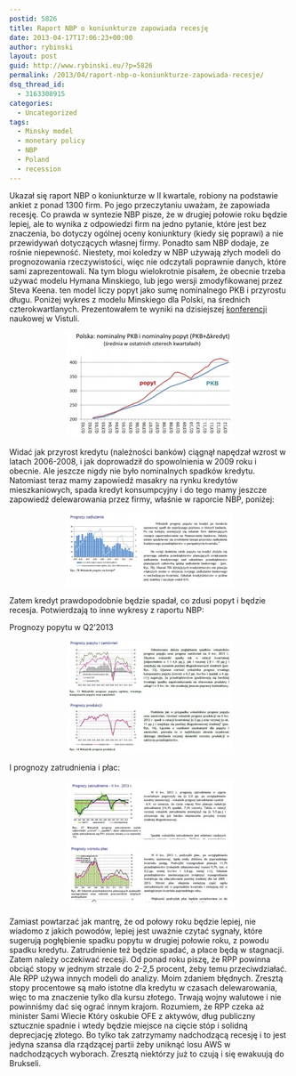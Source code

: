 ```yaml
---
postid: 5826
title: Raport NBP o koniunkturze zapowiada recesję
date: 2013-04-17T17:06:23+00:00
author: rybinski
layout: post
guid: http://www.rybinski.eu/?p=5826
permalink: /2013/04/raport-nbp-o-koniunkturze-zapowiada-recesje/
dsq_thread_id:
  - 3163308915
categories:
  - Uncategorized
tags:
  - Minsky model
  - monetary policy
  - NBP
  - Poland
  - recession
---
```

Ukazał się raport NBP o koniunkturze w II kwartale, robiony na podstawie ankiet z ponad 1300 firm. Po jego przeczytaniu uważam, że zapowiada recesję. Co prawda w syntezie NBP pisze, że w drugiej połowie roku będzie lepiej, ale to wynika z odpowiedzi firm na jedno pytanie, które jest bez znaczenia, bo dotyczy ogólnej oceny koniunktury (kiedy się poprawi) a nie przewidywań dotyczących własnej firmy. Ponadto sam NBP dodaje, ze rośnie niepewność. Niestety, moi koledzy w NBP używają złych modeli do prognozowania rzeczywistości, więc nie odczytali poprawnie danych, które sami zaprezentowali. Na tym blogu wielokrotnie pisałem, że obecnie trzeba używać modelu Hymana Minskiego, lub jego wersji zmodyfikowanej przez Steva Keena. ten model liczy popyt jako sumę nominalnego PKB i przyrostu długu. Poniżej wykres z modelu Minskiego dla Polski, na średnich czterokwartlanych. Prezentowałem te wyniki na dzisiejszej [konferencji](http://www.vistula.edu.pl/Aktualnosci/Zrodla-i-konsekwencje-niestabilnosci-wspolczesnego-swiata-konferencja-naukowa) naukowej w Vistuli.

<p style="text-align: center;">
  <a href="/uploads/2013/04/Minsky_Polska.jpg"><img class="size-medium wp-image-5827 aligncenter" title="Minsky_Polska" src="/uploads/2013/04/Minsky_Polska-300x192.jpg" alt="" width="300" height="192" /></a>
</p>

Widać jak przyrost kredytu (należności banków) ciągnął napędzał wzrost w latach 2006-2008, i jak doprowadził do spowolnienia w 2009 roku i obecnie. Ale jeszcze nigdy nie było nominalnych spadków kredytu. Natomiast teraz mamy zapowiedź masakry na rynku kredytów mieszkaniowych, spada kredyt konsumpcyjny i do tego mamy jeszcze zapowiedź delewarowania przez firmy, właśnie w raporcie NBP, poniżej:

<!--more-->

<p style="text-align: center;">
  <a href="/uploads/2013/04/Dlug.jpg"><img class="size-medium wp-image-5828 aligncenter" title="Dlug" src="/uploads/2013/04/Dlug-300x134.jpg" alt="" width="300" height="134" /></a>
</p>

Zatem kredyt prawdopodobnie będzie spadał, co zdusi popyt i będzie recesja. Potwierdzają to inne wykresy z raportu NBP:

Prognozy popytu w Q2’2013

<p style="text-align: center;">
  <a href="/uploads/2013/04/Prognozy_popytu_i_produkcji.jpg"><img class="size-medium wp-image-5829 aligncenter" title="Prognozy_popytu_i_produkcji" src="/uploads/2013/04/Prognozy_popytu_i_produkcji-300x204.jpg" alt="" width="300" height="204" /></a>
</p>

I prognozy zatrudnienia i płac:

<p style="text-align: center;">
  <a href="/uploads/2013/04/zatrudnienie_place.jpg"><img class="size-medium wp-image-5830 aligncenter" title="zatrudnienie_place" src="/uploads/2013/04/zatrudnienie_place-300x229.jpg" alt="" width="300" height="229" /></a>
</p>

Zamiast powtarzać jak mantrę, że od połowy roku będzie lepiej, nie wiadomo z jakich powodów, lepiej jest uważnie czytać sygnały, które sugerują pogłębienie spadku popytu w drugiej połowie roku, z powodu spadku kredytu. Zatrudnienie też będzie spadać, a płace będą w stagnacji. Zatem należy oczekiwać recesji. Od ponad roku piszę, że RPP powinna obciąć stopy w jednym strzale do 2-2,5 procent, żeby temu przeciwdziałać. Ale RPP używa innych modeli do analizy. Moim zdaniem błędnych. Zresztą stopy procentowe są mało istotne dla kredytu w czasach delewarowania, więc to ma znaczenie tylko dla kursu złotego. Trwają wojny walutowe i nie powinniśmy dać się ograć innym krajom. Rozumiem, że RPP czeka aż minister Sami Wiecie Który oskubie OFE z aktywów, dług publiczny sztucznie spadnie i wtedy będzie miejsce na cięcie stóp i solidną deprecjację złotego. Bo tylko tak zatrzymamy nadchodzącą recesję i to jest jedyna szansa dla rządzącej partii żeby uniknąć losu AWS w nadchodzących wyborach. Zresztą niektórzy już to czują i się ewakuują do Brukseli.
